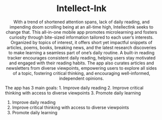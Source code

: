  <h1 align="center">Intellect-Ink</h1>

<p align="center"> With a trend of shortened attention spans, lack of daily reading, and impending doom scrolling being at an all-time high, IntellectInk seeks to change that. This all-in-one mobile app promotes microlearning and fosters curiosity through bite-sized information tailored to each user’s interests. Organized by topics of interest, it offers short yet impactful snippets of articles, poems, books, breaking news, and the latest research discoveries to make learning a seamless part of one’s daily routine. A built-in reading tracker encourages consistent daily reading, helping users stay motivated and engaged with their reading habits. The app also curates articles and newsletters from diverse viewpoints, empowering users to explore all sides of a topic, fostering critical thinking, and encouraging well-informed, independent opinions.</p>

<p>
The app has 3 main goals: 
1. Improve daily reading
2. Improve critical thinking with access to diverse viewpoints
3. Promote daily learning</p>

<p align="center">
 <ol>
    <li>Improve daily reading</li>
    <li>Improve critical thinking with access to diverse viewpoints</li>
    <li>Promote daily learning</li>
 </ol>
</p>
